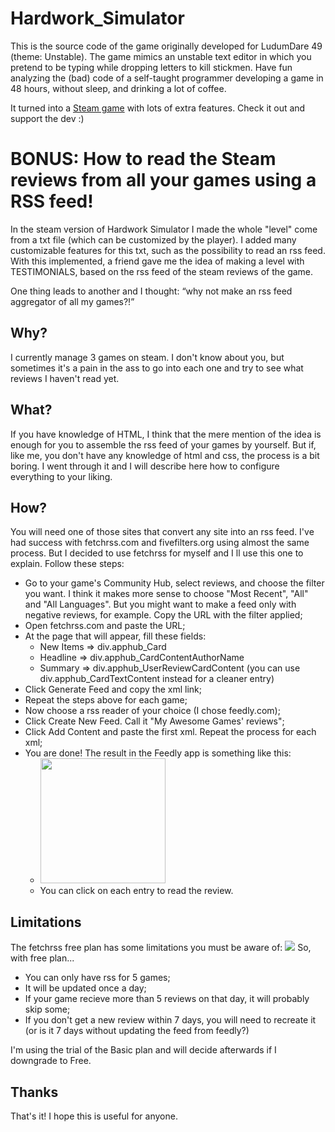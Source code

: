           

# Hardwork_Simulator

This is the source code of the game originally developed for LudumDare 49 (theme: Unstable). The game mimics an unstable text editor in which you pretend to be typing while dropping letters to kill stickmen. Have fun analyzing the (bad) code of a self-taught programmer developing a game in 48 hours, without sleep, and drinking a lot of coffee.

It turned into a [Steam game](https://store.steampowered.com/app/1781880/Hardwork_Simulator) with lots of extra features. Check it out and support the dev :)

# BONUS: How to read the Steam reviews from all your games using a RSS feed!

In the steam version of Hardwork Simulator I made the whole "level" come from a txt file (which can be customized by the player). I added many customizable features for this txt, such as the possibility to read an rss feed. With this implemented, a friend gave me the idea of making a level with TESTIMONIALS, based on the rss feed of the steam reviews of the game.

One thing leads to another and I thought: “why not make an rss feed aggregator of all my games?!”

## Why?

I currently manage 3 games on steam. I don't know about you, but sometimes it's a pain in the ass to go into each one and try to see what reviews I haven't read yet.

## What?

If you have knowledge of HTML, I think that the mere mention of the idea is enough for you to assemble the rss feed of your games by yourself. But if, like me, you don't have any knowledge of html and css, the process is a bit boring. I went through it and I will describe here how to configure everything to your liking.

## How?

You will need one of those sites that convert any site into an rss feed. I've had success with fetchrss.com and fivefilters.org using almost the same process. But I decided to use fetchrss for myself and I ll use this one to explain. Follow these steps:
- Go to your game's Community Hub, select reviews, and choose the filter you want. I think it makes more sense to choose "Most Recent", "All" and "All Languages". But you might want to make a feed only with negative reviews, for example. Copy the URL with the filter applied;
- Open fetchrss.com and paste the URL;
- At the page that will appear, fill these fields:
	- New Items => div.apphub_Card
	- Headline => div.apphub_CardContentAuthorName
	- Summary => div.apphub_UserReviewCardContent (you can use div.apphub_CardTextContent instead for a cleaner entry)
- Click Generate Feed and copy the xml link;
- Repeat the steps above for each game;
- Now choose a rss reader of your choice (I chose feedly.com);
- Click Create New Feed. Call it "My Awesome Games' reviews";
- Click Add Content and paste the first xml. Repeat the process for each xml;
- You are done! The result in the Feedly app is something like this:
	- <img src="https://i.imgur.com/pemMuIH.png" alt="" width="200"/>
	- You can click on each entry to read the review.
	
## Limitations
	
The fetchrss free plan has some limitations you must be aware of:
	![](https://i.imgur.com/lbBGP7g.png)
So, with free plan...
- You can only have rss for 5 games;
- It will be updated once a day;
- If your game recieve more than 5 reviews on that day, it will probably skip some;
- If you don't get a new review within 7 days, you will need to recreate it (or is it 7 days without updating the feed from feedly?)

I'm using the trial of the Basic plan and will decide afterwards if I downgrade to Free.

## Thanks
That's it! I hope this is useful for anyone.



